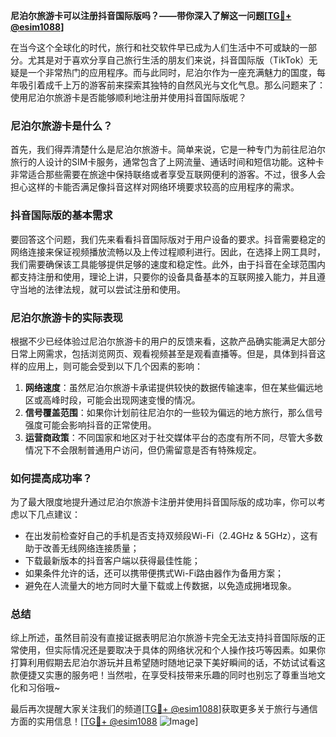 **尼泊尔旅游卡可以注册抖音国际版吗？——带你深入了解这一问题[[TG💪+ @esim1088](https://t.me/s/esim1088)]**

在当今这个全球化的时代，旅行和社交软件早已成为人们生活中不可或缺的一部分。尤其是对于喜欢分享自己旅行生活的朋友们来说，抖音国际版（TikTok）无疑是一个非常热门的应用程序。而与此同时，尼泊尔作为一座充满魅力的国度，每年吸引着成千上万的游客前来探索其独特的自然风光与文化气息。那么问题来了：使用尼泊尔旅游卡是否能够顺利地注册并使用抖音国际版呢？

### 尼泊尔旅游卡是什么？

首先，我们得弄清楚什么是尼泊尔旅游卡。简单来说，它是一种专门为前往尼泊尔旅行的人设计的SIM卡服务，通常包含了上网流量、通话时间和短信功能。这种卡非常适合那些需要在旅途中保持联络或者享受互联网便利的游客。不过，很多人会担心这样的卡能否满足像抖音这样对网络环境要求较高的应用程序的需求。

### 抖音国际版的基本需求

要回答这个问题，我们先来看看抖音国际版对于用户设备的要求。抖音需要稳定的网络连接来保证视频播放流畅以及上传过程顺利进行。因此，在选择上网工具时，我们需要确保该工具能够提供足够的速度和稳定性。此外，由于抖音在全球范围内都支持注册和使用，理论上讲，只要你的设备具备基本的互联网接入能力，并且遵守当地的法律法规，就可以尝试注册和使用。

### 尼泊尔旅游卡的实际表现

根据不少已经体验过尼泊尔旅游卡的用户的反馈来看，这款产品确实能满足大部分日常上网需求，包括浏览网页、观看视频甚至是观看直播等。但是，具体到抖音这样的应用上，则可能会受到以下几个因素的影响：

1. **网络速度**：虽然尼泊尔旅游卡承诺提供较快的数据传输速率，但在某些偏远地区或高峰时段，可能会出现网速变慢的情况。
2. **信号覆盖范围**：如果你计划前往尼泊尔的一些较为偏远的地方旅行，那么信号强度可能会影响抖音的正常使用。
3. **运营商政策**：不同国家和地区对于社交媒体平台的态度有所不同，尽管大多数情况下不会限制普通用户访问，但仍需留意是否有特殊规定。

### 如何提高成功率？

为了最大限度地提升通过尼泊尔旅游卡注册并使用抖音国际版的成功率，你可以考虑以下几点建议：

- 在出发前检查好自己的手机是否支持双频段Wi-Fi（2.4GHz & 5GHz），这有助于改善无线网络连接质量；
- 下载最新版本的抖音客户端以获得最佳性能；
- 如果条件允许的话，还可以携带便携式Wi-Fi路由器作为备用方案；
- 避免在人流量大的地方同时大量下载或上传数据，以免造成拥堵现象。

### 总结

综上所述，虽然目前没有直接证据表明尼泊尔旅游卡完全无法支持抖音国际版的正常使用，但实际情况还是要取决于具体的网络状况和个人操作技巧等因素。如果你打算利用假期去尼泊尔游玩并且希望随时随地记录下美好瞬间的话，不妨试试看这款便捷又实惠的服务吧！当然啦，在享受科技带来乐趣的同时也别忘了尊重当地文化和习俗哦~

最后再次提醒大家关注我们的频道[[TG💪+ @esim1088](https://t.me/s/esim1088)]获取更多关于旅行与通信方面的实用信息！[[TG💪+ @esim1088](https://t.me/s/esim1088) ![Image](https://i.postimg.cc/4NQfJmqS/Snipaste-2025-05-13-00-14-12.png)]